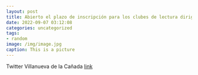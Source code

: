 ```yaml
---
layout: post
title: Abierto el plazo de inscripción para los clubes de lectura dirigidos a población infantil y juvenil que ofrece la Biblioteca F. ...
date: 2022-09-07 03:12:08
categories: uncategorized
tags:
- random
image: /img/image.jpg
caption: This is a picture
---
```

Twitter Villanueva de la Cañada [link](https://twitter.com/AytoVDLCanada/status/1567060593558822912)
